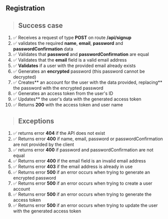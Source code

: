 ## Registration

> ## Success case

1. ✅ Receives a request of type **POST** on route **/api/signup**
2. ✅ validates the required **name**, **email**, **password** and **passwordConfirmation** data
3. ✅ Validates that **password** and **passwordConfirmation** are equal
4. ✅ Validates that the **email** field is a valid email address
5. ✅ **Validates** if a user with the provided email already exists
6. ✅ Generates an **encrypted** password (this password cannot be decrypted)
7. ✅ Creates** an account for the user with the data provided, replacing** the password with the encrypted password
8. ✅ Generates an access token from the user's ID
9. ✅ Updates** the user's data with the generated access token
10. ✅ Returns **200** with the access token and user name

> ## Exceptions

1. ✅ returns error **404** if the API does not exist
2. ✅ Returns error **400** if name, email, password or passwordConfirmation are not provided by the client
3. ✅ returns error **400** if password and passwordConfirmation are not equal
4. ✅ Returns error **400** if the email field is an invalid email address
5. ✅ Returns error **403** if the email address is already in use
6. ✅ Returns error **500** if an error occurs when trying to generate an encrypted password
7. ✅ Returns error **500** if an error occurs when trying to create a user account
8. ✅ Returns error **500** if an error occurs when trying to generate the access token
9. ✅ Returns error **500** if an error occurs when trying to update the user with the generated access token